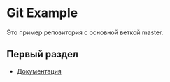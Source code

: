 # Git Example

Это пример репозитория с основной веткой master.

## Первый раздел

* [Документация](/DOCS.md)
